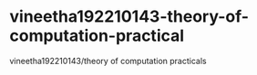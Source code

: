 # vineetha192210143-theory-of-computation-practical
vineetha192210143/theory of computation practicals
